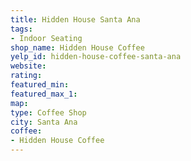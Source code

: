 ```yaml
---
title: Hidden House Santa Ana
tags:
- Indoor Seating
shop_name: Hidden House Coffee
yelp_id: hidden-house-coffee-santa-ana
website:
rating:
featured_min:
featured_max_1:
map:
type: Coffee Shop
city: Santa Ana
coffee:
- Hidden House Coffee
---
```

